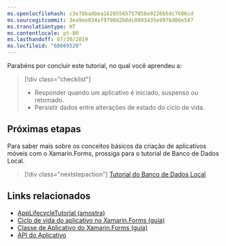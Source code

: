 ```yaml
---
ms.openlocfilehash: c3e78badbea16205565757058e9226b5dc7606cd
ms.sourcegitcommit: 3ea9ee034af9790d2b0dc0893435e997bd06e587
ms.translationtype: HT
ms.contentlocale: pt-BR
ms.lasthandoff: 07/30/2019
ms.locfileid: "68669520"
---
```

Parabéns por concluir este tutorial, no qual você aprendeu a:

> [!div class="checklist"]
> - Responder quando um aplicativo é iniciado, suspenso ou retomado.
> - Persistir dados entre alterações de estado do ciclo de vida.

## <a name="next-steps"></a>Próximas etapas

Para saber mais sobre os conceitos básicos da criação de aplicativos móveis com o Xamarin.Forms, prossiga para o tutorial de Banco de Dados Local.

> [!div class="nextstepaction"]
> [Tutorial do Banco de Dados Local](~/get-started/tutorials/local-database/index.yml)

## <a name="related-links"></a>Links relacionados

- [AppLifecycleTutorial (amostra)](https://docs.microsoft.com/samples/xamarin/xamarin-forms-samples/getstarted-tutorials-applifecycletutorial/)
- [Ciclo de vida do aplicativo no Xamarin.Forms (guia)](~/xamarin-forms/app-fundamentals/app-lifecycle.md)
- [Classe de Aplicativo do Xamarin.Forms (guia)](~/xamarin-forms/app-fundamentals/application-class.md)
- [API do Aplicativo](xref:Xamarin.Forms.Application)

